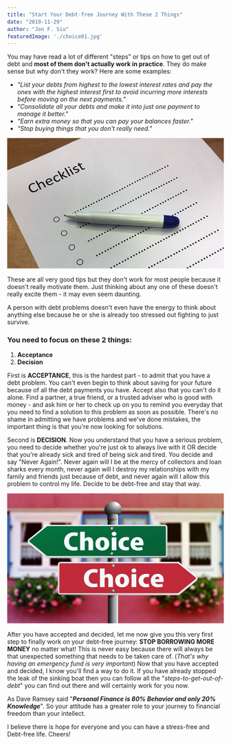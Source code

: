 ```yaml
---
title: "Start Your Debt-free Journey With These 2 Things"
date: "2019-11-29"
author: "Jon F. Siu"
featuredImage: './choice01.jpg'
---
```


You may have read a lot of different "steps" or tips on how to get out of debt and **most of them don't actually work in practice**.  They do make sense but why don't they work? Here are some examples:

* *"List your debts from highest to the lowest interest rates and pay the ones with the highest interest first to avoid incurring more interests before moving on the next payments."*
* *"Consolidate all your debts and make it into just one payment to manage it better."*
* *"Earn extra money so that you can pay your balances faster."*
* *"Stop buying things that you don't really need."*

![checklist](./checklist01.jpg)

These are all very good tips but they don't work for most people because it doesn't really motivate them.  Just thinking about any one of these doesn't really excite them - it may even seem daunting.

A person with debt problems doesn't even have the energy to think about anything else because he or she is already too stressed out fighting to just survive.

### You need to focus on these 2 things:
1. **Acceptance**
2. **Decision**

First is **ACCEPTANCE**, this is the hardest part - to admit that you have a debt problem.  You can't even begin to think about saving for your future because of all the debt payments you have.  Accept also that you can't do it alone. Find a partner, a true friend, or a trusted adviser who is good with money - and ask him or her to check up on you to remind you everyday that you need to find a solution to this problem as soon as possible.  There's no shame in admitting we have problems and we've done mistakes, the important thing is that you're now looking for solutions.

Second is **DECISION**.   Now you understand that you have a serious problem, you need to decide whether you're just ok to always live with it OR decide that you're already sick and tired of being sick and tired.  You decide and say "Never Again!".  Never again will I be at the mercy of collectors and loan sharks every month, never again will I destroy my relationships with my family and friends just because of debt, and never again will I allow this problem to control my life.  Decide to be debt-free and stay that way.

![choice](./choice01.jpg)

After you have accepted and decided, let me now give you this very first step to finally work on your debt-free journey: **STOP BORROWING MORE MONEY** no matter what!  This is never easy because there will always be that unexpected something that needs to be taken care of.  (*That's why having an emergency fund is very important*)  Now that you have accepted and decided, I know you'll find a way to do it.  If you have already stopped the leak of the sinking boat then you can follow all the "*steps-to-get-out-of-debt*" you can find out there and will certainly work for you now.

As Dave Ramsey said "***Personal Finance is 80% Behavior and only 20% Knowledge***".  So your attitude has a greater role to your journey to financial freedom than your intellect.

I believe there is hope for everyone and you can have a stress-free and Debt-free life.  Cheers!